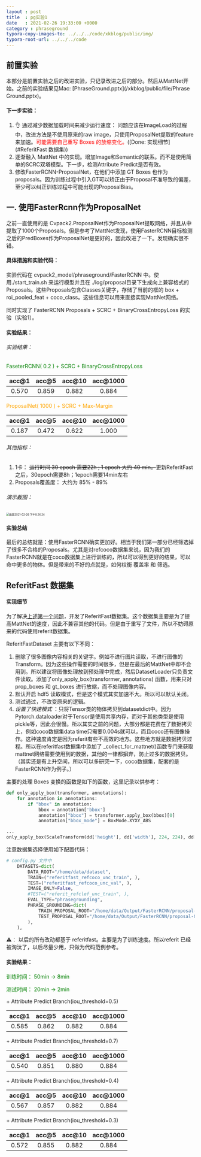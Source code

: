 ```yaml
---
layout : post
title  : pg实验1
date   : 2021-02-26 19:33:00 +0000
category : phraseground
typora-copy-images-to: ../../../code/xkblog/public/img/
typora-root-url: ../../../code
---
```


## 前置实验

本部分是前置实验之后的改进实验，只记录改进之后的部分。然后从MattNet开始。之前的实验结果见Mac: [PhraseGround.pptx](/xkblog/public/file/Phrase Ground.pptx)。

#### 下一步实验：

1. 👌 通过减少数据加载时间来减少运行速度： 问题应该在ImageLoad的过程中，改进方法是不使用原来的raw image，只使用ProposalNet提取的feature来加速。<font color='red'>可能需要自己重写 Boxes 的放缩变化。</font>([Done: 实现细节](#ReferitFast 数据集)) 
2. 逐渐融入 MattNet 中的实现。增加Image和Semantic的联系。而不是使用简单的SCRC双塔模型。下一步，检测Attribute Predict是否有效。
3. 修改FasterRCNN-ProposalNet，在他们中添加 GT Boxes 也作为proposals。因为训练过程中引入GT可以矫正由于Proposal不准导致的偏差，至少可以纠正训练过程中可能出现的ProposalBias。

## 一. 使用FasterRcnn作为ProposalNet

之前一直使用的是 Cvpack2.ProposalNet作为ProposalNet提取网络，并且从中提取了1000个Proposals。但是参考了MattNet发现，使用FasterRCNN目标检测之后的PredBoxes作为ProposalNet是更好的，因此改进了一下。发现确实很不错。

#### 具体措施和实验代码：

实验代码在 cvpack2_model/phraseground/FasterRCNN 中。使用./start_train.sh 来运行模型并且在 ./log/proposal目录下生成向上兼容格式的Proposals。这些Proposals包含Classes关键字，存储了当前的框的 box + roi_pooled_feat + coco_class。这些信息可以用来直接实现MattNet网络。

同时实现了 FasterRCNN Proposals + SCRC + BinaryCrossEntropyLoss 的实验（实验1）。

#### 实验结果：

###### 实验结果：

<font color='green'>FaseterRCNN( 0.2 ) + SCRC + BinaryCrossEntropyLoss</font>

| acc@1 | acc@5 | acc@10 | acc@1000 |
| :---: | :---: | :----: | :------: |
| 0.570 | 0.859 | 0.882  |  0.884   |

<font color='orange'>ProposalNet( 1000 ) + SCRC + Max-Margin</font>

| acc@1 | acc@5 | acc@10 | acc@1000 |
| :---: | :---: | :----: | :------: |
| 0.187 | 0.472 | 0.622  |  1.000   |

###### 其他指标：

1. 1卡： ~~运行时间 30 epoch 需要22h ; 1 epoch 大约 40 min。~~更新ReferitFast之后，30epoch需要8h；1epoch需要14min左右
2. Proposals覆盖度： 大约为 85% - 89%

###### 演示截图：

<img src="/xkblog/public/img/截屏2021-02-26 下午8.24.24.png" alt="截屏2021-02-26 下午8.24.24" style="zoom:50%;" />

#### 实验总结

最后的总结就是：使用FasterRCNN确实更加好。相当于我们第一部分已经筛选掉了很多不合格的Proposals。尤其是对refcoco数据集来说，因为我们的FasterRCNN就是在coco数据集上进行训练的，所以可以得到更好的结果，可以命中更多的物体。但是带来的不好的点就是，如何权衡 覆盖率 和 筛选。

## ReferitFast 数据集

#### 实现细节

为了解决[上述第一个问题](#下一步实验)，开发了ReferitFast数据集。这个数据集主要是为了提高MattNet的速度，因此不兼容其他的代码。但是由于重写了文件，所以不妨碍原来的代码使用referit数据集。

ReferitFastDataset 主要有以下不同：

1. 删除了很多图像内容相关的关键字。例如不进行图片读取，不进行图像的Transform。因为这些操作需要的时间很多，但是在最后的MattNet中却不会用到。所以建议将图像处理放到预处理中完成，然后DatasetLoader只负责文件读取。添加了only_apply_box(transformer, annotations) 函数，用来只对 prop_boxes 和 gt_boxes 进行放缩，而不处理图像内容。
2. 默认开启 hdf5 读取模式，但是这个模式其实加速不大。所以可以默认关闭。
3. 测试通过，不改变原来的逻辑。
4. *设置了快速模式* ：只将Tensor类的物体拷贝到datasetdict中。因为Pytorch.dataloader对于Tensor是使用共享内存，而对于其他类型是使用pickle等，因此会很慢。所以其实之前的问题，大部分都是花费在了数据拷贝上，例如coco数据集data time只需要0.004s就可以，而且coco还有图像操作。这种速度肯定是因为referit有些不高效的地方。这些地方就是数据拷贝过程。所以在referitfast数据集中添加了 _collect_for_mattnet()函数专门来获取mattnet网络需要使用到的数据，其他的一律都摒弃，防止过多的数据拷贝。（其实还是有上升空间，所以可以多研究一下，coco数据集，配套的是 FasterRCNN作为例子。）

主要的处理 Boxes 变换的函数是如下的函数，这里记录以供参考：

```python
def only_apply_box(transformer, annotations):
    for annotation in annotations:
        if "bbox" in annotation:
            bbox = annotation['bbox']
            annotation["bbox"] = transformer.apply_box(bbox)[0]
            annotation["bbox_mode"] = BoxMode.XYXY_ABS

...
only_apply_box(ScaleTransform(dd['height'], dd['width'], 224, 224), dd['annotations'])
```

注意数据集选择使用如下配置代码： 

```python
# config.py 文件中
    DATASETS=dict(
        DATA_ROOT="/home/data/dataset", 
        TRAIN=("referitfast_refcoco_unc_train", ),
        TEST=("referitfast_refcoco_unc_val", ),
        IMAGE_ONLY=False, 
        #TEST=("referit_refclef_unc_train", ),
        EVAL_TYPE="phrasegrounding", 
        PHRASE_GROUNDING=dict(
            TRAIN_PROPOSAL_ROOT="/home/data/Output/FasterRCNN/proposal-0.2-train", 
            TEST_PROPOSAL_ROOT="/home/data/Output/FasterRCNN/proposal-0.2-val", 
        ),
    ),
```

⚠️： 以后的所有改动都基于 referitfast。主要是为了训练速度。所以referit 已经被淘汰了，以后尽量少用，只做为代码范例参考。

#### 实验结果：

<font color='green'>训练时间： 50min -> 8min</font>

<font color='green'>测试时间： 20min -> 2min</font>



\+ Attribute Predict Branch(iou_threshold=0.5)

| acc@1 | acc@5 | acc@10 | acc@1000 |
| :---: | :---: | :----: | :------: |
| 0.585 | 0.862 | 0.882  |  0.884   |

\+ Attribute Predict Branch(iou_threshold=0.7)

| acc@1 | acc@5 | acc@10 | acc@1000 |
| :---: | :---: | :----: | :------: |
| 0.540 | 0.851 | 0.880  |  0.884   |

\+ Attribute Predict Branch(iou_threshold=0.4)

| acc@1 | acc@5 | acc@10 | acc@1000 |
| :---: | :---: | :----: | :------: |
| 0.567 | 0.857 | 0.882  |  0.884   |

\+ Attribute Predict Branch(iou_threshold=0.3)

| acc@1 | acc@5 | acc@10 | acc@1000 |
| :---: | :---: | :----: | :------: |
| 0.572 | 0.855 | 0.882  |  0.884   |